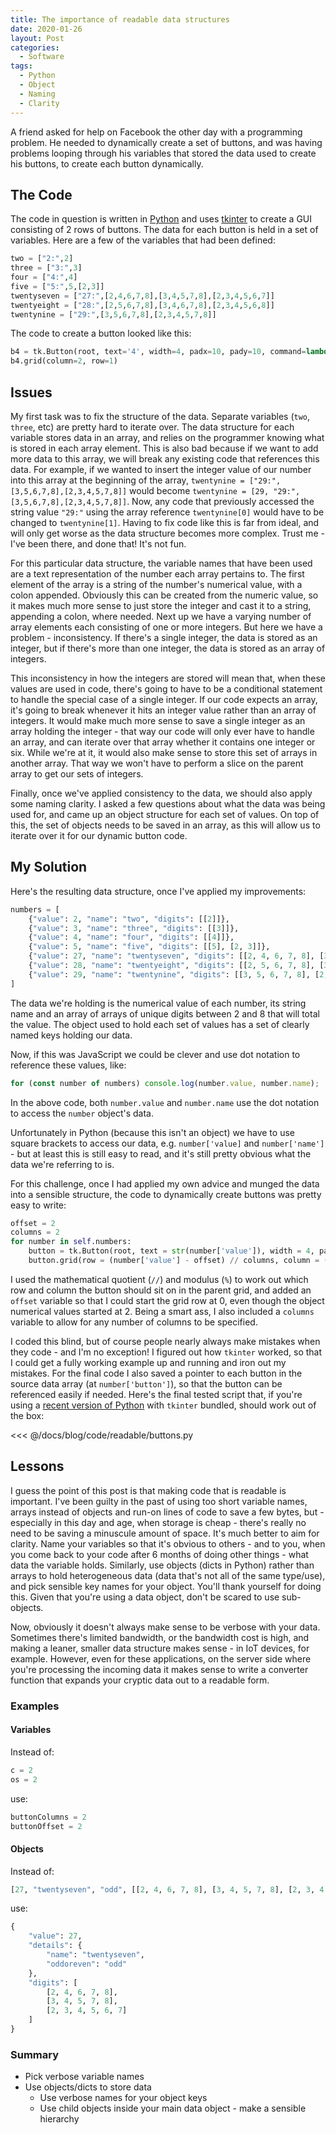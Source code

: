```yaml
---
title: The importance of readable data structures
date: 2020-01-26
layout: Post
categories:
  - Software
tags:
  - Python
  - Object
  - Naming
  - Clarity
---
```


A friend asked for help on Facebook the other day with a programming problem. He needed to dynamically create a set of buttons, and was having problems looping through his variables that stored the data used to create his buttons, to create each button dynamically.

<!-- more -->

## The Code

The code in question is written in [Python](https://www.python.org/) and uses [tkinter](https://wiki.python.org/moin/TkInter) to create a GUI consisting of 2 rows of buttons. The data for each button is held in a set of variables. Here are a few of the variables that had been defined:

```python
two = ["2:",2]
three = ["3:",3]
four = ["4:",4]
five = ["5:",5,[2,3]]
twentyseven = ["27:",[2,4,6,7,8],[3,4,5,7,8],[2,3,4,5,6,7]]
twentyeight = ["28:",[2,5,6,7,8],[3,4,6,7,8],[2,3,4,5,6,8]]
twentynine = ["29:",[3,5,6,7,8],[2,3,4,5,7,8]]
```

The code to create a button looked like this:

```python
b4 = tk.Button(root, text='4', width=4, padx=10, pady=10, command=lambda:print(four))
b4.grid(column=2, row=1)
```

## Issues

My first task was to fix the structure of the data. Separate variables (`two`, `three`, etc) are pretty hard to iterate over. The data structure for each variable stores data in an array, and relies on the programmer knowing what is stored in each array element. This is also bad because if we want to add more data to this array, we will break any existing code that references this data. For example, if we wanted to insert the integer value of our number into this array at the beginning of the array, `twentynine = ["29:",[3,5,6,7,8],[2,3,4,5,7,8]]` would become `twentynine = [29, "29:",[3,5,6,7,8],[2,3,4,5,7,8]]`. Now, any code that previously accessed the string value `"29:"` using the array reference `twentynine[0]` would have to be changed to `twentynine[1]`. Having to fix code like this is far from ideal, and will only get worse as the data structure becomes more complex. Trust me - I've been there, and done that! It's not fun.

For this particular data structure, the variable names that have been used are a text representation of the number each array pertains to. The first element of the array is a string of the number's numerical value, with a colon appended. Obviously this can be created from the numeric value, so it makes much more sense to just store the integer and cast it to a string, appending a colon, where needed. Next up we have a varying number of array elements each consisting of one or more integers. But here we have a problem - inconsistency. If there's a single integer, the data is stored as an integer, but if there's more than one integer, the data is stored as an array of integers.

This inconsistency in how the integers are stored will mean that, when these values are used in code, there's going to have to be a conditional statement to handle the special case of a single integer. If our code expects an array, it's going to break whenever it hits an integer value rather than an array of integers. It would make much more sense to save a single integer as an array holding the integer - that way our code will only ever have to handle an array, and can iterate over that array whether it contains one integer or six. While we're at it, it would also make sense to store this set of arrays in another array. That way we won't have to perform a slice on the parent array to get our sets of integers.

Finally, once we've applied consistency to the data, we should also apply some naming clarity. I asked a few questions about what the data was being used for, and came up an object structure for each set of values. On top of this, the set of objects needs to be saved in an array, as this will allow us to iterate over it for our dynamic button code.

## My Solution

Here's the resulting data structure, once I've applied my improvements:

```python
numbers = [
	{"value": 2, "name": "two", "digits": [[2]]},
	{"value": 3, "name": "three", "digits": [[3]]},
	{"value": 4, "name": "four", "digits": [[4]]},
	{"value": 5, "name": "five", "digits": [[5], [2, 3]]},
	{"value": 27, "name": "twentyseven", "digits": [[2, 4, 6, 7, 8], [3, 4, 5, 7, 8], [2, 3, 4, 5, 6, 7]]},
	{"value": 28, "name": "twentyeight", "digits": [[2, 5, 6, 7, 8], [3, 4, 6, 7, 8], [2, 3, 4, 5, 6, 8]]},
	{"value": 29, "name": "twentynine", "digits": [[3, 5, 6, 7, 8], [2, 3, 4, 5, 7, 8]]}
]
```

The data we're holding is the numerical value of each number, its string name and an array of arrays of unique digits between 2 and 8 that will total the value. The object used to hold each set of values has a set of clearly named keys holding our data.

Now, if this was JavaScript we could be clever and use dot notation to reference these values, like:

```javascript
for (const number of numbers) console.log(number.value, number.name);
```

In the above code, both `number.value` and `number.name` use the dot notation to access the `number` object's data.

Unfortunately in Python (because this isn't an object) we have to use square brackets to access our data, e.g. `number['value]` and `number['name']` - but at least this is still easy to read, and it's still pretty obvious what the data we're referring to is.

For this challenge, once I had applied my own advice and munged the data into a sensible structure, the code to dynamically create buttons was pretty easy to write:

```python
offset = 2
columns = 2
for number in self.numbers:
	button = tk.Button(root, text = str(number['value']), width = 4, padx = 10, pady = 10, command = lambda number = number: print(number['name']))
	button.grid(row = (number['value'] - offset) // columns, column = (number['value'] - offset) % columns)
```

I used the mathematical quotient (`//`) and modulus (`%`) to work out which row and column the button should sit on in the parent grid, and added an `offset` variable so that I could start the grid row at 0, even though the object numerical values started at 2. Being a smart ass, I also included a `columns` variable to allow for any number of columns to be specified.

I coded this blind, but of course people nearly always make mistakes when they code - and I'm no exception! I figured out how `tkinter` worked, so that I could get a fully working example up and running and iron out my mistakes. For the final code I also saved a pointer to each button in the source data array (at `number['button']`), so that the button can be referenced easily if needed. Here's the final tested script that, if you're using a [recent version of Python](https://www.python.org/downloads/release/python-381/) with `tkinter` bundled, should work out of the box:

<<< @/docs/blog/code/readable/buttons.py

## Lessons

I guess the point of this post is that making code that is readable is important. I've been guilty in the past of using too short variable names, arrays instead of objects and run-on lines of code to save a few bytes, but - especially in this day and age, when storage is cheap - there's really no need to be saving a minuscule amount of space. It's much better to aim for clarity. Name your variables so that it's obvious to others - and to you, when you come back to your code after 6 months of doing other things - what data the variable holds. Similarly, use objects (dicts in Python) rather than arrays to hold heterogeneous data (data that's not all of the same type/use), and pick sensible key names for your object. You'll thank yourself for doing this. Given that you're using a data object, don't be scared to use sub-objects.

Now, obviously it doesn't always make sense to be verbose with your data. Sometimes there's limited bandwidth, or the bandwidth cost is high, and making a leaner, smaller data structure makes sense - in IoT devices, for example. However, even for these applications, on the server side where you're processing the incoming data it makes sense to write a converter function that expands your cryptic data out to a readable form.

### Examples

#### Variables

Instead of:

```python
c = 2
os = 2
```

use:

```python
buttonColumns = 2
buttonOffset = 2
```

#### Objects

Instead of:

```python
[27, "twentyseven", "odd", [[2, 4, 6, 7, 8], [3, 4, 5, 7, 8], [2, 3, 4, 5, 6, 7]]]
```

use:

```python
{
	"value": 27,
	"details": {
		"name": "twentyseven",
		"oddoreven": "odd"
	},
	"digits": [
		[2, 4, 6, 7, 8],
		[3, 4, 5, 7, 8],
		[2, 3, 4, 5, 6, 7]
	]
}
```

### Summary

- Pick verbose variable names
- Use objects/dicts to store data
  - Use verbose names for your object keys
  - Use child objects inside your main data object - make a sensible hierarchy
